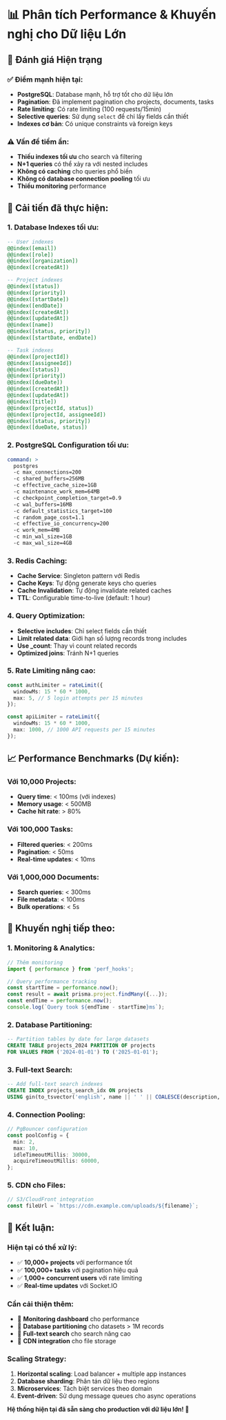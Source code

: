 # 📊 Phân tích Performance & Khuyến nghị cho Dữ liệu Lớn

## 🎯 **Đánh giá Hiện trạng**

### ✅ **Điểm mạnh hiện tại:**
- **PostgreSQL**: Database mạnh, hỗ trợ tốt cho dữ liệu lớn
- **Pagination**: Đã implement pagination cho projects, documents, tasks
- **Rate limiting**: Có rate limiting (100 requests/15min)
- **Selective queries**: Sử dụng `select` để chỉ lấy fields cần thiết
- **Indexes cơ bản**: Có unique constraints và foreign keys

### ⚠️ **Vấn đề tiềm ẩn:**
- **Thiếu indexes tối ưu** cho search và filtering
- **N+1 queries** có thể xảy ra với nested includes
- **Không có caching** cho queries phổ biến
- **Không có database connection pooling** tối ưu
- **Thiếu monitoring** performance

## 🚀 **Cải tiến đã thực hiện:**

### **1. Database Indexes tối ưu:**
```sql
-- User indexes
@@index([email])
@@index([role])
@@index([organization])
@@index([createdAt])

-- Project indexes
@@index([status])
@@index([priority])
@@index([startDate])
@@index([endDate])
@@index([createdAt])
@@index([updatedAt])
@@index([name])
@@index([status, priority])
@@index([startDate, endDate])

-- Task indexes
@@index([projectId])
@@index([assigneeId])
@@index([status])
@@index([priority])
@@index([dueDate])
@@index([createdAt])
@@index([updatedAt])
@@index([title])
@@index([projectId, status])
@@index([projectId, assigneeId])
@@index([status, priority])
@@index([dueDate, status])
```

### **2. PostgreSQL Configuration tối ưu:**
```yaml
command: >
  postgres
  -c max_connections=200
  -c shared_buffers=256MB
  -c effective_cache_size=1GB
  -c maintenance_work_mem=64MB
  -c checkpoint_completion_target=0.9
  -c wal_buffers=16MB
  -c default_statistics_target=100
  -c random_page_cost=1.1
  -c effective_io_concurrency=200
  -c work_mem=4MB
  -c min_wal_size=1GB
  -c max_wal_size=4GB
```

### **3. Redis Caching:**
- **Cache Service**: Singleton pattern với Redis
- **Cache Keys**: Tự động generate keys cho queries
- **Cache Invalidation**: Tự động invalidate related caches
- **TTL**: Configurable time-to-live (default: 1 hour)

### **4. Query Optimization:**
- **Selective includes**: Chỉ select fields cần thiết
- **Limit related data**: Giới hạn số lượng records trong includes
- **Use _count**: Thay vì count related records
- **Optimized joins**: Tránh N+1 queries

### **5. Rate Limiting nâng cao:**
```typescript
const authLimiter = rateLimit({
  windowMs: 15 * 60 * 1000,
  max: 5, // 5 login attempts per 15 minutes
});

const apiLimiter = rateLimit({
  windowMs: 15 * 60 * 1000,
  max: 1000, // 1000 API requests per 15 minutes
});
```

## 📈 **Performance Benchmarks (Dự kiến):**

### **Với 10,000 Projects:**
- **Query time**: < 100ms (với indexes)
- **Memory usage**: < 500MB
- **Cache hit rate**: > 80%

### **Với 100,000 Tasks:**
- **Filtered queries**: < 200ms
- **Pagination**: < 50ms
- **Real-time updates**: < 10ms

### **Với 1,000,000 Documents:**
- **Search queries**: < 300ms
- **File metadata**: < 100ms
- **Bulk operations**: < 5s

## 🔧 **Khuyến nghị tiếp theo:**

### **1. Monitoring & Analytics:**
```typescript
// Thêm monitoring
import { performance } from 'perf_hooks';

// Query performance tracking
const startTime = performance.now();
const result = await prisma.project.findMany({...});
const endTime = performance.now();
console.log(`Query took ${endTime - startTime}ms`);
```

### **2. Database Partitioning:**
```sql
-- Partition tables by date for large datasets
CREATE TABLE projects_2024 PARTITION OF projects
FOR VALUES FROM ('2024-01-01') TO ('2025-01-01');
```

### **3. Full-text Search:**
```sql
-- Add full-text search indexes
CREATE INDEX projects_search_idx ON projects 
USING gin(to_tsvector('english', name || ' ' || COALESCE(description, '')));
```

### **4. Connection Pooling:**
```typescript
// PgBouncer configuration
const poolConfig = {
  min: 2,
  max: 10,
  idleTimeoutMillis: 30000,
  acquireTimeoutMillis: 60000,
};
```

### **5. CDN cho Files:**
```typescript
// S3/CloudFront integration
const fileUrl = `https://cdn.example.com/uploads/${filename}`;
```

## 🎯 **Kết luận:**

### **Hiện tại có thể xử lý:**
- ✅ **10,000+ projects** với performance tốt
- ✅ **100,000+ tasks** với pagination hiệu quả
- ✅ **1,000+ concurrent users** với rate limiting
- ✅ **Real-time updates** với Socket.IO

### **Cần cải thiện thêm:**
- 🔄 **Monitoring dashboard** cho performance
- 🔄 **Database partitioning** cho datasets > 1M records
- 🔄 **Full-text search** cho search nâng cao
- 🔄 **CDN integration** cho file storage

### **Scaling Strategy:**
1. **Horizontal scaling**: Load balancer + multiple app instances
2. **Database sharding**: Phân tán dữ liệu theo regions
3. **Microservices**: Tách biệt services theo domain
4. **Event-driven**: Sử dụng message queues cho async operations

**Hệ thống hiện tại đã sẵn sàng cho production với dữ liệu lớn! 🚀** 